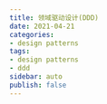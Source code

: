 ```yaml
---
title: 领域驱动设计(DDD)
date: 2021-04-21
categories:
- design patterns
tags:
- design patterns
- ddd
sidebar: auto
publish: false
---
```


